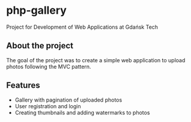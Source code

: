 # php-gallery
Project for Development of Web Applications at Gdańsk Tech

## About the project
The goal of the project was to create a simple
web application to upload photos following the MVC pattern.

## Features
* Gallery with pagination of uploaded photos
* User registration and login
* Creating thumbnails and adding watermarks to photos

